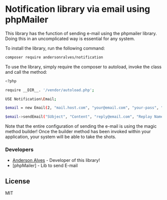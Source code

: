 # Notification library via email using phpMailer

This library has the function of sending e-mail using the phpmailer library. Doing this in an uncomplicated way is essential for any system.

To install the library, run the following command:

```sh
composer require andersonralves/notification
```

To use the library, simply require the composer to autoload, invoke the class and call the method:

```sh
<?php

require __DIR__. '/vendor/autoload.php';

USE Notification\Email;

$email = new Email(2, "mail.host.com", "your@email.com", "your-pass", "smtp secure (tls / ssl)", "port (587)", "from@email.com", "From Name");

$email->sendEmail("SUbject", "Content", "reply@email.com", "Replay Name", "address@email.com", "Address Name");
```

Note that the entire configuration of sending the e-mail is using the magic method builder! Once the builder method has been invoked within your application, your system will be able to take the shots.

### Developers
* [Anderson Alves] - Developer of this library!
* [phpMailer] - Lib to send E-mail

License
----

MIT

[//]: #
[Anderson Alves]: <mailto: andersonricardo.alves@gmail.com>
